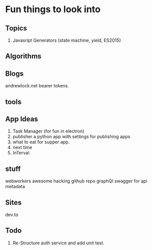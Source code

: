 # Fun things to look into #

## Topics ##
1. Javasript Generators (state machine, yield, ES2015)

## Algorithms ##

## Blogs ##
andrewlock.net bearer tokens.

## tools ##

## App Ideas ##
1. Task Manager (for fun in electron)
1. publisher a python app with settings for publishing apps
1. what to eat for supper app.
1. next time
1. InTerval

## stuff ##
webworkers
awesome hacking github repo
graphQl
swagger for api metadata

## Sites ##
dev.to

## Todo ##
1. Re-Structure auth service and add unit test.